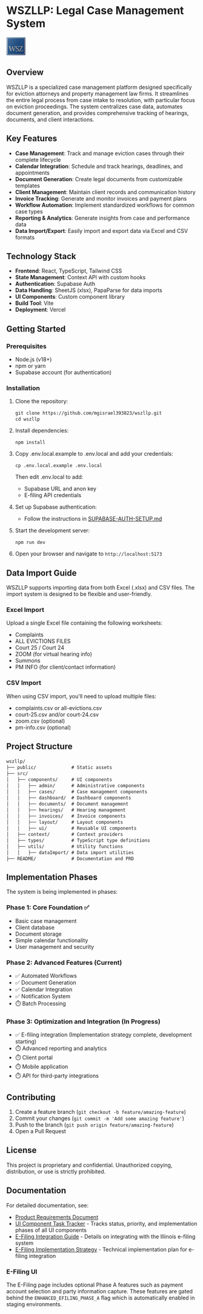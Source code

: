 # WSZLLP: Legal Case Management System

![WSZLLP Logo](/public/mainlogo.png)

## Overview

WSZLLP is a specialized case management platform designed specifically for eviction attorneys and property management law firms. It streamlines the entire legal process from case intake to resolution, with particular focus on eviction proceedings. The system centralizes case data, automates document generation, and provides comprehensive tracking of hearings, documents, and client interactions.

## Key Features

- **Case Management**: Track and manage eviction cases through their complete lifecycle
- **Calendar Integration**: Schedule and track hearings, deadlines, and appointments
- **Document Generation**: Create legal documents from customizable templates
- **Client Management**: Maintain client records and communication history
- **Invoice Tracking**: Generate and monitor invoices and payment plans
- **Workflow Automation**: Implement standardized workflows for common case types
- **Reporting & Analytics**: Generate insights from case and performance data
- **Data Import/Export**: Easily import and export data via Excel and CSV formats

## Technology Stack

- **Frontend**: React, TypeScript, Tailwind CSS
- **State Management**: Context API with custom hooks
- **Authentication**: Supabase Auth
- **Data Handling**: SheetJS (xlsx), PapaParse for data imports
- **UI Components**: Custom component library
- **Build Tool**: Vite
- **Deployment**: Vercel

## Getting Started

### Prerequisites

- Node.js (v18+)
- npm or yarn
- Supabase account (for authentication)

### Installation

1. Clone the repository:
   ```
   git clone https://github.com/mgisrael393823/wszllp.git
   cd wszllp
   ```

2. Install dependencies:
   ```
   npm install
   ```

3. Copy .env.local.example to .env.local and add your credentials:
   ```
   cp .env.local.example .env.local
   ```
   
   Then edit .env.local to add:
   - Supabase URL and anon key
   - E-filing API credentials

4. Set up Supabase authentication:
   - Follow the instructions in [SUPABASE-AUTH-SETUP.md](./SUPABASE-AUTH-SETUP.md)

5. Start the development server:
   ```
   npm run dev
   ```

6. Open your browser and navigate to `http://localhost:5173`

## Data Import Guide

WSZLLP supports importing data from both Excel (.xlsx) and CSV files. The import system is designed to be flexible and user-friendly.

### Excel Import

Upload a single Excel file containing the following worksheets:
- Complaints
- ALL EVICTIONS FILES
- Court 25 / Court 24
- ZOOM (for virtual hearing info)
- Summons
- PM INFO (for client/contact information)

### CSV Import

When using CSV import, you'll need to upload multiple files:
- complaints.csv or all-evictions.csv
- court-25.csv and/or court-24.csv
- zoom.csv (optional)
- pm-info.csv (optional)

## Project Structure

```
wszllp/
├── public/             # Static assets
├── src/
│   ├── components/     # UI components
│   │   ├── admin/      # Administrative components
│   │   ├── cases/      # Case management components
│   │   ├── dashboard/  # Dashboard components
│   │   ├── documents/  # Document management
│   │   ├── hearings/   # Hearing management
│   │   ├── invoices/   # Invoice components
│   │   ├── layout/     # Layout components
│   │   ├── ui/         # Reusable UI components
│   ├── context/        # Context providers
│   ├── types/          # TypeScript type definitions
│   ├── utils/          # Utility functions
│   │   ├── dataImport/ # Data import utilities
├── README/             # Documentation and PRD
```

## Implementation Phases

The system is being implemented in phases:

### Phase 1: Core Foundation ✅
- Basic case management
- Client database
- Document storage
- Simple calendar functionality
- User management and security

### Phase 2: Advanced Features (Current)
- ✅ Automated Workflows
- ✅ Document Generation
- ✅ Calendar Integration
- ✅ Notification System
- ⏱️ Batch Processing

### Phase 3: Optimization and Integration (In Progress)
- ✅ E-filing integration (Implementation strategy complete, development starting)
- ⏱️ Advanced reporting and analytics
- ⏱️ Client portal
- ⏱️ Mobile application
- ⏱️ API for third-party integrations

## Contributing

1. Create a feature branch (`git checkout -b feature/amazing-feature`)
2. Commit your changes (`git commit -m 'Add some amazing feature'`)
3. Push to the branch (`git push origin feature/amazing-feature`)
4. Open a Pull Request

## License

This project is proprietary and confidential. Unauthorized copying, distribution, or use is strictly prohibited.

## Documentation

For detailed documentation, see:
- [Product Requirements Document](./WSZLLP-PRD.md)
- [UI Component Task Tracker](../docs/UI_COMPONENT_TASK_TRACKER.md) - Tracks status, priority, and implementation phases of all UI components
- [E-Filing Integration Guide](../docs/api/e-filing/API-INTEGRATION-GUIDE.md) - Details on integrating with the Illinois e-filing system
- [E-Filing Implementation Strategy](../docs/api/e-filing/IMPLEMENTATION-STRATEGY.md) - Technical implementation plan for e-filing integration

### E-Filing UI

The E-Filing page includes optional Phase A features such as payment account
selection and party information capture. These features are gated behind the
`ENHANCED_EFILING_PHASE_A` flag which is automatically enabled in staging
environments.
